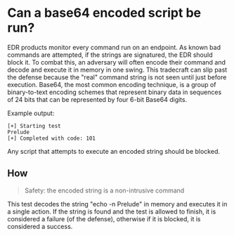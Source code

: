 # Can a base64 encoded script be run?

EDR products monitor every command run on an endpoint. As known bad commands are attempted, if the strings are signatured, the EDR should block it. To combat this, an adversary will often encode their command and decode and execute it in memory in one swing. This tradecraft can slip past the defense because the "real" command string is not seen until just before execution. Base64, the most common encoding technique, is a group of binary-to-text encoding schemes that represent binary data in sequences of 24 bits that can be represented by four 6-bit Base64 digits.

Example output: 
```
[+] Starting test
Prelude
[+] Completed with code: 101
```

Any script that attempts to execute an encoded string should be blocked.

## How

> Safety: the encoded string is a non-intrusive command

This test decodes the string "echo -n Prelude" in memory and executes it in a single action. If the string is found and the test is allowed to finish, it is considered a failure (of the defense), otherwise if it is blocked, it is considered a success.
